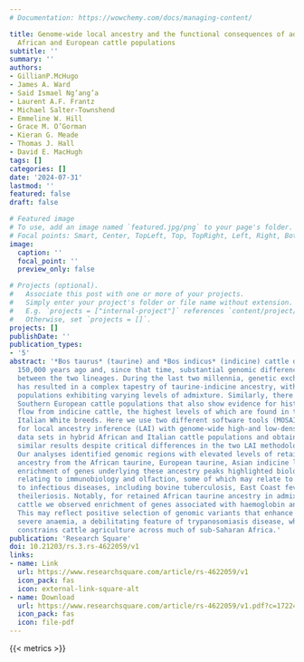 ```yaml
---
# Documentation: https://wowchemy.com/docs/managing-content/

title: Genome-wide local ancestry and the functional consequences of admixture in
  African and European cattle populations
subtitle: ''
summary: ''
authors:
- GillianP.McHugo
- James A. Ward
- Said Ismael Ng’ang’a
- Laurent A.F. Frantz
- Michael Salter-Townshend
- Emmeline W. Hill
- Grace M. O’Gorman
- Kieran G. Meade
- Thomas J. Hall
- David E. MacHugh
tags: []
categories: []
date: '2024-07-31'
lastmod: ''
featured: false
draft: false

# Featured image
# To use, add an image named `featured.jpg/png` to your page's folder.
# Focal points: Smart, Center, TopLeft, Top, TopRight, Left, Right, BottomLeft, Bottom, BottomRight.
image:
  caption: ''
  focal_point: ''
  preview_only: false

# Projects (optional).
#   Associate this post with one or more of your projects.
#   Simply enter your project's folder or file name without extension.
#   E.g. `projects = ["internal-project"]` references `content/project/deep-learning/index.md`.
#   Otherwise, set `projects = []`.
projects: []
publishDate: ''
publication_types:
- '5'
abstract: '*Bos taurus* (taurine) and *Bos indicus* (indicine) cattle diverged at least
  150,000 years ago and, since that time, substantial genomic differences have evolved
  between the two lineages. During the last two millennia, genetic exchange in Africa
  has resulted in a complex tapestry of taurine-indicine ancestry, with most cattle
  populations exhibiting varying levels of admixture. Similarly, there are several
  Southern European cattle populations that also show evidence for historical gene
  flow from indicine cattle, the highest levels of which are found in the Central
  Italian White breeds. Here we use two different software tools (MOSAIC and ELAI)
  for local ancestry inference (LAI) with genome-wide high-and low-density SNP array
  data sets in hybrid African and Italian cattle populations and obtained broadly
  similar results despite critical differences in the two LAI methodologies used.
  Our analyses identified genomic regions with elevated levels of retained or introgressed
  ancestry from the African taurine, European taurine, Asian indicine lineages. Functional
  enrichment of genes underlying these ancestry peaks highlighted biological processes
  relating to immunobiology and olfaction, some of which may relate to differing susceptibilities
  to infectious diseases, including bovine tuberculosis, East Coast fever, and tropical
  theileriosis. Notably, for retained African taurine ancestry in admixed trypanotolerant
  cattle we observed enrichment of genes associated with haemoglobin and oxygen transport.
  This may reflect positive selection of genomic variants that enhance control of
  severe anaemia, a debilitating feature of trypanosomiasis disease, which severely
  constrains cattle agriculture across much of sub-Saharan Africa.'
publication: 'Research Square'
doi: 10.21203/rs.3.rs-4622059/v1
links:
- name: Link
  url: https://www.researchsquare.com/article/rs-4622059/v1
  icon_pack: fas
  icon: external-link-square-alt
- name: Download
  url: https://www.researchsquare.com/article/rs-4622059/v1.pdf?c=1722438600000
  icon_pack: fas
  icon: file-pdf
---
```


{{< metrics >}}
